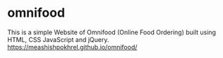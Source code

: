 # omnifood
This is a simple Website of Omnifood (Online Food Ordering) built using HTML, CSS JavaScript and jQuery. https://meashishpokhrel.github.io/omnifood/
